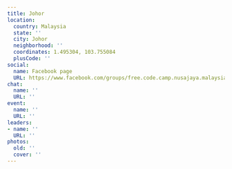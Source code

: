 ```yaml
---
title: Johor
location:
  country: Malaysia
  state: ''
  city: Johor
  neighborhood: ''
  coordinates: 1.495304, 103.755084
  plusCode: ''
social:
  name: Facebook page
  URL: https://www.facebook.com/groups/free.code.camp.nusajaya.malaysia
chat:
  name: ''
  URL: ''
event:
  name: ''
  URL: ''
leaders:
- name: ''
  URL: ''
photos:
  old: ''
  cover: ''
---
```

